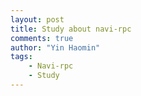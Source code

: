 ```yaml
---
layout: post
title: Study about navi-rpc
comments: true
author: "Yin Haomin"
tags:
    - Navi-rpc
    - Study
---
```

